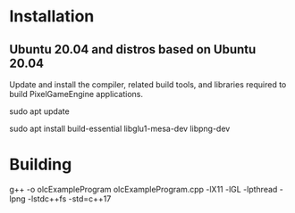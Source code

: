 # Installation

## Ubuntu 20.04 and distros based on Ubuntu 20.04

Update and install the compiler, related build tools, and libraries required to build PixelGameEngine applications.

  sudo apt update

  sudo apt install build-essential libglu1-mesa-dev libpng-dev


# Building

g++ -o olcExampleProgram olcExampleProgram.cpp -lX11 -lGL -lpthread -lpng -lstdc++fs -std=c++17


